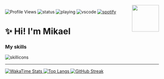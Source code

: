 
<img align="right" height="88px" src="https://github.com/user-attachments/assets/2e4c593f-5dee-4584-b04e-95c886dda9ce">

![Profile Views](https://komarev.com/ghpvc/?username=kaillr)
![status](https://api.statusbadges.me/badge/status/307946781373759488?simple=true)
![playing](https://api.statusbadges.me/badge/playing/307946781373759488)
![vscode](https://api.statusbadges.me/badge/vscode/307946781373759488)
[![spotify](https://api.statusbadges.me/badge/spotify/307946781373759488)](https://api.statusbadges.me/openspotify/307946781373759488)

# ✨ Hi! I'm Mikael


### My skills
<picture>
    <source media="(prefers-color-scheme: dark)" srcset="https://skillicons.dev/icons?i=nodejs%2Creact%2Cvite%2Cjs%2Cts%2Chtml%2Ccss%2Ctailwind%2Csass%2Cstyledcomponents%2Cmd%2Cpostgres%2Cmysql%2Cgit%2Cgithub%2Cgithubactions%2Cnginx%2Ccloudflare%2Cpy%2Craspberrypi%2Clinux%2Cvscode%2Cfigma%2Cps%2Cai%2Cpr%2Cae%2Cxd&perline=15&theme=dark">
    <source media="(prefers-color-scheme: light)" srcset="https://skillicons.dev/icons?i=nodejs%2Creact%2Cvite%2Cjs%2Cts%2Chtml%2Ccss%2Ctailwind%2Csass%2Cstyledcomponents%2Cmd%2Cpostgres%2Cmysql%2Cgit%2Cgithub%2Cgithubactions%2Cnginx%2Ccloudflare%2Cpy%2Craspberrypi%2Clinux%2Cvscode%2Cfigma%2Cps%2Cai%2Cpr%2Cae%2Cxd&perline=15&theme=light">
    <img alt="skillicons">
</picture>

---

<a href="https://wakatime.com/@Kailler">
    <picture>
        <source media="(prefers-color-scheme: dark)" srcset="https://github-readme-stats.vercel.app/api/wakatime?username=Kailler&theme=dark">
        <source media="(prefers-color-scheme: light)" srcset="https://github-readme-stats.vercel.app/api/wakatime?username=Kailler&theme=light">
        <img alt="WakaTime Stats">
    </picture>
</a>

<a href="https://github-readme-stats.vercel.app/api/top-langs/?username=kaillr&layout=compact&theme=dark">
    <picture>
        <source media="(prefers-color-scheme: dark)" srcset="https://github-readme-stats.vercel.app/api/top-langs/?username=kaillr&layout=compact&theme=dark">
        <source media="(prefers-color-scheme: light)" srcset="https://github-readme-stats.vercel.app/api/top-langs/?username=kaillr&layout=compact&theme=light">
        <img alt="Top Langs">
    </picture>
</a>

<a href="https://git.io/streak-stats">
    <picture>
        <source media="(prefers-color-scheme: dark)" srcset="https://streak-stats.demolab.com/?user=kaillr&theme=dark">
        <source media="(prefers-color-scheme: light)" srcset="https://streak-stats.demolab.com/?user=kaillr&theme=light">
        <img alt="GitHub Streak">
    </picture>
</a>
